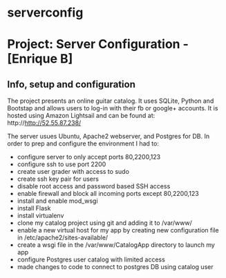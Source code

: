 # serverconfig
Project: Server Configuration - [Enrique B]
================================

Info, setup and configuration
-----------------------------------
The project presents an online guitar catalog. It uses SQLite, Python and Bootstap and allows users to log-in with their fb or google+ accounts. It is hosted using Amazon Lightsail and can be found at: http://http://52.55.87.238/

The server usues Ubuntu, Apache2 webserver, and Postgres for DB. In order to prep and configure the environment I had to:
- configure server to only accept ports 80,2200,123
- configure ssh to use port 2200
- create user grader with access to sudo
- create ssh key pair for users
- disable root access and password based SSH access
- enable firewall and block all incoming ports except 80,2200,123
- install and enable mod_wsgi
- install Flask
- install virtualenv
- clone my catalog project using git and adding it to /var/www/
- enable a new virtual host for my app by creating new configuration file in /etc/apache2/sites-available/
- create a wsgi file in the /var/www/CatalogApp directory to launch my app
- configure Postgres user catalog with limited access
- made changes to code to connect to postgres DB using catalog user

